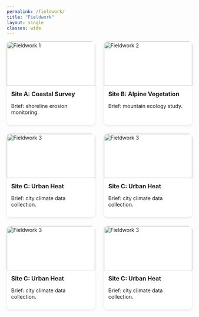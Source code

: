 ```yaml
---
permalink: /fieldwork/
title: "Fieldwork"
layout: single
classes: wide
---
```


<style>
/* Grid Layout */
.fieldwork-grid {
  display: grid;
  grid-template-columns: repeat(auto-fit, minmax(220px, 1fr));
  gap: 1.5rem;
  padding-bottom: 2rem;
}

.fieldwork-card {
  background: #fff;
  border-radius: 10px;
  box-shadow: 0 2px 6px rgba(0,0,0,0.1);
  overflow: hidden;
  cursor: pointer;
  transition: transform 0.2s ease;
}
.fieldwork-card:hover {
  transform: scale(1.02);
}

.fieldwork-card img {
  width: 100%;
  height: 120px;
  object-fit: cover;
}

.fieldwork-content {
  padding: 0.75rem;
}

.fieldwork-content h3 {
  font-size: 1rem;
  margin: 0 0 0.5rem 0;
}

/* Modal Overlay */
.modal-overlay {
  display: none;
  position: fixed;
  top: 0; left: 0;
  width: 100%; height: 100%;
  background: rgba(0,0,0,0.7);
  justify-content: center;
  align-items: center;
  z-index: 1000;
}

.modal-content {
  background: white;
  border-radius: 12px;
  max-width: 700px;
  width: 90%;
  max-height: 90%;
  overflow-y: auto;
  padding: 1.5rem;
  position: relative;
}

.modal-content img {
  width: 100%;
  max-height: 300px;
  object-fit: cover;
  border-radius: 8px;
  margin-bottom: 1rem;
}

.modal-content h2 {
  margin-top: 0;
}

.modal-close {
  position: absolute;
  top: 0.5rem;
  right: 0.75rem;
  background: none;
  border: none;
  font-size: 1.5rem;
  color: #999;
  cursor: pointer;
}
</style>

<!-- Grid of Cards -->
<div class="fieldwork-grid">

<div class="fieldwork-card" onclick="openModal('Site A', 'Longer description of Site A fieldwork, including objectives, data collection methods, and outcomes.', '/assets/images/field1.jpg')">
  <img src="/assets/images/field1.jpg" alt="Fieldwork 1">
  <div class="fieldwork-content">
    <h3>Site A: Coastal Survey</h3>
    <p>Brief: shoreline erosion monitoring.</p>
  </div>
</div>

<div class="fieldwork-card" onclick="openModal('Site B', 'Alpine ecosystem tracking via multispectral drone flights and temperature loggers.', '/assets/images/field2.jpg')">
  <img src="/assets/images/field2.jpg" alt="Fieldwork 2">
  <div class="fieldwork-content">
    <h3>Site B: Alpine Vegetation</h3>
    <p>Brief: mountain ecology study.</p>
  </div>
</div>

<div class="fieldwork-card" onclick="openModal('Site C', 'Urban heat island profiling using remote sensors and community mapping.', '/assets/images/field3.jpg')">
  <img src="/assets/images/field3.jpg" alt="Fieldwork 3">
  <div class="fieldwork-content">
    <h3>Site C: Urban Heat</h3>
    <p>Brief: city climate data collection.</p>
  </div>
</div>

<div class="fieldwork-card" onclick="openModal('Site C', 'Urban heat island profiling using remote sensors and community mapping.', '/assets/images/field3.jpg')">
  <img src="/assets/images/field3.jpg" alt="Fieldwork 3">
  <div class="fieldwork-content">
    <h3>Site C: Urban Heat</h3>
    <p>Brief: city climate data collection.</p>
  </div>
</div>

<div class="fieldwork-card" onclick="openModal('Site C', 'Urban heat island profiling using remote sensors and community mapping.', '/assets/images/field3.jpg')">
  <img src="/assets/images/field3.jpg" alt="Fieldwork 3">
  <div class="fieldwork-content">
    <h3>Site C: Urban Heat</h3>
    <p>Brief: city climate data collection.</p>
  </div>
</div>

<div class="fieldwork-card" onclick="openModal('Site C', 'Urban heat island profiling using remote sensors and community mapping.', '/assets/images/field3.jpg')">
  <img src="/assets/images/field3.jpg" alt="Fieldwork 3">
  <div class="fieldwork-content">
    <h3>Site C: Urban Heat</h3>
    <p>Brief: city climate data collection.</p>
  </div>
</div>
<!-- Add more cards as needed -->

</div>

<!-- Modal Overlay -->
<div class="modal-overlay" id="modalOverlay">
  <div class="modal-content" id="modalContent">
    <button class="modal-close" onclick="closeModal()">×</button>
    <img id="modalImg" src="" alt="">
    <h2 id="modalTitle"></h2>
    <p id="modalDesc"></p>
  </div>
</div>

<script>
function openModal(title, desc, imgSrc) {
  document.getElementById('modalTitle').innerText = title;
  document.getElementById('modalDesc').innerText = desc;
  document.getElementById('modalImg').src = imgSrc;
  document.getElementById('modalOverlay').style.display = 'flex';
}
function closeModal() {
  document.getElementById('modalOverlay').style.display = 'none';
}
</script>

